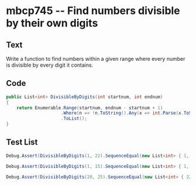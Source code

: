 # mbcp745 -- Find numbers divisible by their own digits

## Text

Write a function to find numbers within a given range where every number is divisible by every digit it contains.

## Code

```csharp
public List<int> DivisibleByDigits(int startnum, int endnum)
{
    return Enumerable.Range(startnum, endnum - startnum + 1)
                     .Where(n => !n.ToString().Any(x => int.Parse(x.ToString()) == 0 || n % int.Parse(x.ToString()) != 0))
                     .ToList();
}
```

## Test List

```csharp
Debug.Assert(DivisibleByDigits(1, 22).SequenceEqual(new List<int> { 1, 2, 3, 4, 5, 6, 7, 8, 9, 11, 12, 15, 22 }));
```

```csharp
Debug.Assert(DivisibleByDigits(1, 15).SequenceEqual(new List<int> { 1, 2, 3, 4, 5, 6, 7, 8, 9, 11, 12, 15 }));
```

```csharp
Debug.Assert(DivisibleByDigits(20, 25).SequenceEqual(new List<int> { 22, 24 }));
```
